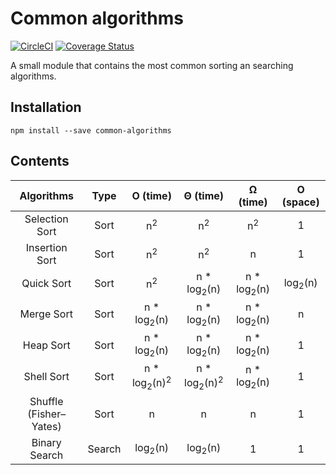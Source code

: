 # Common algorithms
[![CircleCI](https://circleci.com/gh/Vidovitsch/common-algorithms/tree/master.svg?style=shield)](https://circleci.com/gh/Vidovitsch/common-algorithms/tree/master)
[![Coverage Status](https://coveralls.io/repos/github/Vidovitsch/common-algorithms-js/badge.svg?branch=master)](https://coveralls.io/github/Vidovitsch/common-algorithms-js?branch=master)

A small module that contains the most common sorting an searching algorithms.

## Installation
```
npm install --save common-algorithms
```

## Contents

|Algorithms            |Type  |O (time)                          |Θ (time)                          |Ω (time)              |O (space)         |
|:--------------------:|:----:|:--------------------------------:|:--------------------------------:|:--------------------:|:----------------:|
|Selection Sort        |Sort  |n<sup>2</sup>                     |n<sup>2</sup>                     |n<sup>2</sup>         |1                 |
|Insertion Sort        |Sort  |n<sup>2</sup>                     |n<sup>2</sup>                     |n                     |1                 |
|Quick Sort            |Sort  |n<sup>2</sup>                     |n * log<sub>2</sub>(n)            |n * log<sub>2</sub>(n)|log<sub>2</sub>(n)|
|Merge Sort            |Sort  |n * log<sub>2</sub>(n)            |n * log<sub>2</sub>(n)            |n * log<sub>2</sub>(n)|n                 |
|Heap Sort             |Sort  |n * log<sub>2</sub>(n)            |n * log<sub>2</sub>(n)            |n * log<sub>2</sub>(n)|1                 |
|Shell Sort            |Sort  |n * log<sub>2</sub>(n)<sup>2</sup>|n * log<sub>2</sub>(n)<sup>2</sup>|n * log<sub>2</sub>(n)|1                 |
|Shuffle (Fisher–Yates)|Sort  |n                                 |n                                 |n                     |1                 |
|Binary Search         |Search|log<sub>2</sub>(n)                |log<sub>2</sub>(n)                |1                     |1                 |

